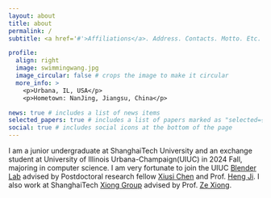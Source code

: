 ```yaml
---
layout: about
title: about
permalink: /
subtitle: <a href='#'>Affiliations</a>. Address. Contacts. Motto. Etc.

profile:
  align: right
  image: swimmingwang.jpg
  image_circular: false # crops the image to make it circular
  more_info: >
    <p>Urbana, IL, USA</p>
    <p>Hometown: NanJing, Jiangsu, China</p>

news: true # includes a list of news items
selected_papers: true # includes a list of papers marked as "selected={true}"
social: true # includes social icons at the bottom of the page
---
```


I am a junior undergraduate at ShanghaiTech University and an exchange student at University of Illinois Urbana-Champaign(UIUC) in 2024 Fall, majoring in computer science. I am very fortunate to join the UIUC [Blender Lab](https://blender.cs.illinois.edu/index.html) advised by Postdoctoral research fellow [Xiusi Chen](https://xiusic.github.io/) and Prof. [Heng Ji](https://blender.cs.illinois.edu/index.html). I also work at ShanghaiTech [Xiong Group](https://xiong-group.com/) advised by Prof. [Ze Xiong](https://xiong-group.com/people/).

